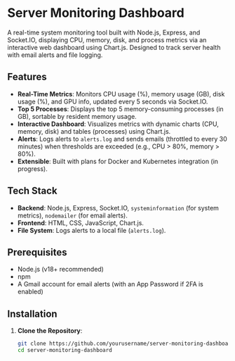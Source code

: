 # Server Monitoring Dashboard

A real-time system monitoring tool built with Node.js, Express, and Socket.IO, displaying CPU, memory, disk, and process metrics via an interactive web dashboard using Chart.js. Designed to track server health with email alerts and file logging.

## Features
- **Real-Time Metrics**: Monitors CPU usage (%), memory usage (GB), disk usage (%), and GPU info, updated every 5 seconds via Socket.IO.
- **Top 5 Processes**: Displays the top 5 memory-consuming processes (in GB), sortable by resident memory usage.
- **Interactive Dashboard**: Visualizes metrics with dynamic charts (CPU, memory, disk) and tables (processes) using Chart.js.
- **Alerts**: Logs alerts to `alerts.log` and sends emails (throttled to every 30 minutes) when thresholds are exceeded (e.g., CPU > 80%, memory > 80%).
- **Extensible**: Built with plans for Docker and Kubernetes integration (in progress).

## Tech Stack
- **Backend**: Node.js, Express, Socket.IO, `systeminformation` (for system metrics), `nodemailer` (for email alerts).
- **Frontend**: HTML, CSS, JavaScript, Chart.js.
- **File System**: Logs alerts to a local file (`alerts.log`).

## Prerequisites
- Node.js (v18+ recommended)
- npm
- A Gmail account for email alerts (with an App Password if 2FA is enabled)

## Installation
1. **Clone the Repository**:
   ```bash
   git clone https://github.com/yourusername/server-monitoring-dashboard.git
   cd server-monitoring-dashboard
